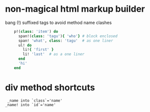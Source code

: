 # non-magical html markup builder

bang (!) suffixed tags to avoid method name clashes

```ruby
    p!(class: 'item') do  
      span!(class: 'tagu'){ 'who'} # block enclosed
      span! 'what', class: 'tagu'  # as one liner
      ul! do 
        li!{ 'first' }
        li! 'last'  # as a one liner
      end
      'hi'
    end

```

# div method shortcuts 

     _name into `class`='name' 
    _name! into `id`='name'
